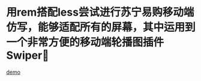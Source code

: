 # 用rem搭配less尝试进行苏宁易购移动端仿写，能够适配所有的屏幕，其中运用到一个非常方便的移动端轮播图插件Swiper🤔
[demo](https://vladimirrr666.github.io/suning-simulate/index.html)
